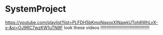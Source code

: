 # SystemProject

https://youtube.com/playlist?list=PLFDH5bKmoNqxoxXINawkUToh8WhLvX-v-&si=OJ9RC7wzKW1uTN9F
look these videos !!!!!!!!!!!!!!!!!!!!!!!!!!!!!!!!!!!!!!!!
